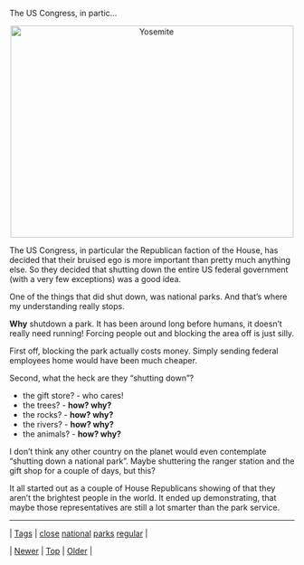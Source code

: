 <!--
title: The US Congress, in particular the Republican faction of the House, has decided that their bruised ego is more important than pretty much anything else. So they decided that shutting down the entire US federal government (with a very few exceptions) was a good idea. One of the things that did shut down, was national parks. And that&rsquo;s where my understanding really stops. Why shutdown a park. It has been around long before humans, it doesn&rsquo;t really need running! Forcing people out and blocking the area off is just silly. First off, blocking the park actually costs money. Simply sending federal employees home would have been much cheaper. Second, what the heck are they &ldquo;shutting down&rdquo;? the gift store? - who cares! the trees? - how? why? the rocks? - how? why? the rivers? - how? why? the animals? - how? why? I don&rsquo;t think any other country on the planet would even contemplate &ldquo;shutting down a national park&rdquo;. Maybe shuttering the ranger station and the gift shop for a couple of days, but this? It all started out as a couple of House Republicans showing of that they aren&rsquo;t the brightest people in the world. It ended up demonstrating, that maybe those representatives are still a lot smarter than the park service.
date: 2020-06-28T15:27:00.177Z
tags: close, national, parks, regular
-->


 The US Congress, in partic...

<p style="text-align:center;"><img src="http://farm1.staticflickr.com/9/77206900_ce91f17294.jpg" width="500" height="375" alt="Yosemite"/></p>

<p>The US Congress, in particular the Republican faction of the House, has decided that their bruised ego is more important than pretty much anything else. So they decided that shutting down the entire US federal government (with a very few exceptions) was a good idea.</p>

<p>One of the things that did shut down, was national parks. And that’s where my understanding really stops.</p>

<p><strong>Why</strong> shutdown a park. It has been around long before humans, it doesn’t really need running! Forcing people out and blocking the area off is just silly.</p>

<p>First off, blocking the park actually costs money. Simply sending federal employees home would have been much cheaper.</p>

<p>Second, what the heck are they “shutting down”?</p>

<ul><li>the gift store? - who cares!</li>
<li>the trees? - <strong>how? why?</strong></li>
<li>the rocks? - <strong>how? why?</strong></li>
<li>the rivers? - <strong>how? why?</strong></li>
<li>the animals? - <strong>how? why?</strong></li>
</ul><p>I don’t think any other country on the planet would even contemplate “shutting down a national park”. Maybe shuttering the ranger station and the gift shop for a couple of days, but this?</p>

<p>It all started out as a couple of House Republicans showing of that they aren’t the brightest people in the world. It ended up demonstrating, that maybe those representatives are still a lot smarter than the park service.</p>

<!--BOTTOM-POST-NAVIGATION-->
---

| [Tags](tags.md) | [close](tag-close.md) [national](tag-national.md) [parks](tag-parks.md) [regular](tag-regular.md) |

| [Newer](62909278061.md) | [Top](index.md) | [Older](63002674000.md) |